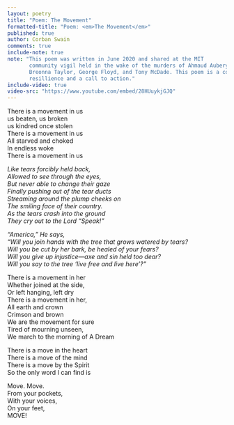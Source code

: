 ```yaml
---
layout: poetry
title: "Poem: The Movement"
formatted-title: "Poem: <em>The Movement</em>"
published: true
author: Corban Swain
comments: true
include-note: true
note: "This poem was written in June 2020 and shared at the MIT 
       community vigil held in the wake of the murders of Ahmaud Aubery,
       Breonna Taylor, George Floyd, and Tony McDade. This poem is a commemeration of 
       resillience and a call to action."
include-video: true
video-src: "https://www.youtube.com/embed/28HUuykjGJQ"
---
```



There is a movement in us\
us beaten, us broken\
us kindred once stolen\
There is a movement in us\
All starved and choked\
In endless woke\
There is a movement in us
<!--more-->

*Like tears forcibly held back,\
Allowed to see through the eyes,\
But never able to change their gaze\
Finally pushing out of the tear ducts\
Streaming around the plump cheeks on\
The smiling face of their country.\
As the tears crash into the ground\
They cry out to the Lord &ldquo;Speak!&rdquo;*

*&ldquo;America,&rdquo; He says,\
&ldquo;Will you join hands with the tree that grows watered by tears?\
Will you be cut by her bark, be healed of your fears?\
Will you give up  injustice&mdash;axe and sin held too dear?\
Will you say to the tree &lsquo;live free and live here&rsquo;?&rdquo;*

There is a movement in her\
Whether joined at the side,\
Or left hanging, left dry\
There is a movement in her,\
All earth and crown\
Crimson and brown\
We are the movement for sure\
Tired of mourning unseen,\
We march to the morning of A Dream

There is a move in the heart\
There is a move of the mind\
There is a move by the Spirit\
So the only word I can find is

Move. Move.\
From your pockets,\
With your voices,\
On your feet,\
MOVE!
